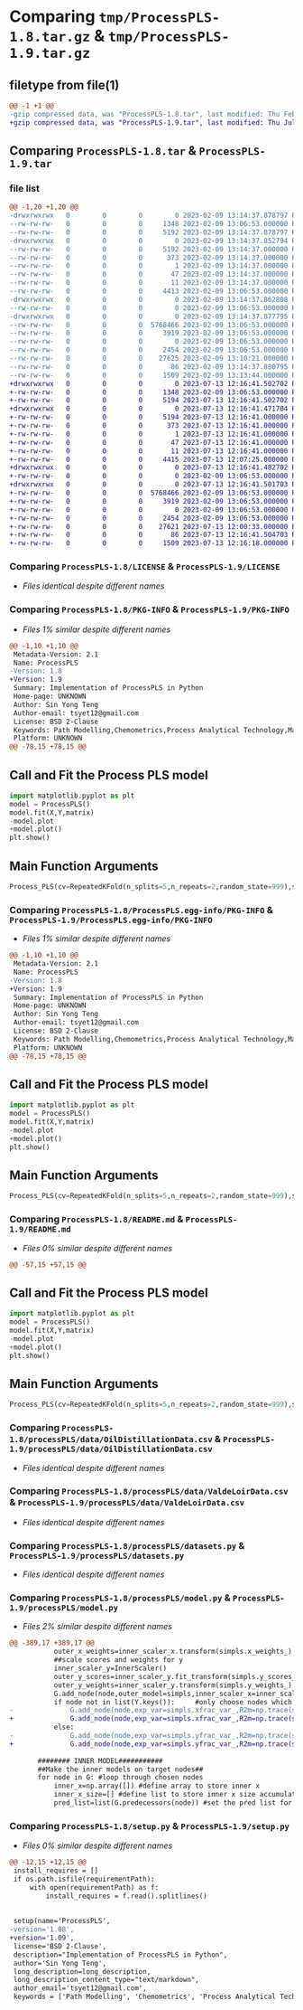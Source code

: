 # Comparing `tmp/ProcessPLS-1.8.tar.gz` & `tmp/ProcessPLS-1.9.tar.gz`

## filetype from file(1)

```diff
@@ -1 +1 @@
-gzip compressed data, was "ProcessPLS-1.8.tar", last modified: Thu Feb  9 13:14:37 2023, max compression
+gzip compressed data, was "ProcessPLS-1.9.tar", last modified: Thu Jul 13 12:16:41 2023, max compression
```

## Comparing `ProcessPLS-1.8.tar` & `ProcessPLS-1.9.tar`

### file list

```diff
@@ -1,20 +1,20 @@
-drwxrwxrwx   0        0        0        0 2023-02-09 13:14:37.878797 ProcessPLS-1.8/
--rw-rw-rw-   0        0        0     1348 2023-02-09 13:06:53.000000 ProcessPLS-1.8/LICENSE
--rw-rw-rw-   0        0        0     5192 2023-02-09 13:14:37.878797 ProcessPLS-1.8/PKG-INFO
-drwxrwxrwx   0        0        0        0 2023-02-09 13:14:37.852794 ProcessPLS-1.8/ProcessPLS.egg-info/
--rw-rw-rw-   0        0        0     5192 2023-02-09 13:14:37.000000 ProcessPLS-1.8/ProcessPLS.egg-info/PKG-INFO
--rw-rw-rw-   0        0        0      373 2023-02-09 13:14:37.000000 ProcessPLS-1.8/ProcessPLS.egg-info/SOURCES.txt
--rw-rw-rw-   0        0        0        1 2023-02-09 13:14:37.000000 ProcessPLS-1.8/ProcessPLS.egg-info/dependency_links.txt
--rw-rw-rw-   0        0        0       47 2023-02-09 13:14:37.000000 ProcessPLS-1.8/ProcessPLS.egg-info/requires.txt
--rw-rw-rw-   0        0        0       11 2023-02-09 13:14:37.000000 ProcessPLS-1.8/ProcessPLS.egg-info/top_level.txt
--rw-rw-rw-   0        0        0     4413 2023-02-09 13:06:53.000000 ProcessPLS-1.8/README.md
-drwxrwxrwx   0        0        0        0 2023-02-09 13:14:37.862808 ProcessPLS-1.8/processPLS/
--rw-rw-rw-   0        0        0        0 2023-02-09 13:06:53.000000 ProcessPLS-1.8/processPLS/__init__.py
-drwxrwxrwx   0        0        0        0 2023-02-09 13:14:37.877795 ProcessPLS-1.8/processPLS/data/
--rw-rw-rw-   0        0        0  5768466 2023-02-09 13:06:53.000000 ProcessPLS-1.8/processPLS/data/OilDistillationData.csv
--rw-rw-rw-   0        0        0     3919 2023-02-09 13:06:53.000000 ProcessPLS-1.8/processPLS/data/ValdeLoirData.csv
--rw-rw-rw-   0        0        0        0 2023-02-09 13:06:53.000000 ProcessPLS-1.8/processPLS/data/__init__.py
--rw-rw-rw-   0        0        0     2454 2023-02-09 13:06:53.000000 ProcessPLS-1.8/processPLS/datasets.py
--rw-rw-rw-   0        0        0    27625 2023-02-09 13:10:21.000000 ProcessPLS-1.8/processPLS/model.py
--rw-rw-rw-   0        0        0       86 2023-02-09 13:14:37.880795 ProcessPLS-1.8/setup.cfg
--rw-rw-rw-   0        0        0     1509 2023-02-09 13:13:44.000000 ProcessPLS-1.8/setup.py
+drwxrwxrwx   0        0        0        0 2023-07-13 12:16:41.502702 ProcessPLS-1.9/
+-rw-rw-rw-   0        0        0     1348 2023-02-09 13:06:53.000000 ProcessPLS-1.9/LICENSE
+-rw-rw-rw-   0        0        0     5194 2023-07-13 12:16:41.502702 ProcessPLS-1.9/PKG-INFO
+drwxrwxrwx   0        0        0        0 2023-07-13 12:16:41.471704 ProcessPLS-1.9/ProcessPLS.egg-info/
+-rw-rw-rw-   0        0        0     5194 2023-07-13 12:16:41.000000 ProcessPLS-1.9/ProcessPLS.egg-info/PKG-INFO
+-rw-rw-rw-   0        0        0      373 2023-07-13 12:16:41.000000 ProcessPLS-1.9/ProcessPLS.egg-info/SOURCES.txt
+-rw-rw-rw-   0        0        0        1 2023-07-13 12:16:41.000000 ProcessPLS-1.9/ProcessPLS.egg-info/dependency_links.txt
+-rw-rw-rw-   0        0        0       47 2023-07-13 12:16:41.000000 ProcessPLS-1.9/ProcessPLS.egg-info/requires.txt
+-rw-rw-rw-   0        0        0       11 2023-07-13 12:16:41.000000 ProcessPLS-1.9/ProcessPLS.egg-info/top_level.txt
+-rw-rw-rw-   0        0        0     4415 2023-07-13 12:07:25.000000 ProcessPLS-1.9/README.md
+drwxrwxrwx   0        0        0        0 2023-07-13 12:16:41.482702 ProcessPLS-1.9/processPLS/
+-rw-rw-rw-   0        0        0        0 2023-02-09 13:06:53.000000 ProcessPLS-1.9/processPLS/__init__.py
+drwxrwxrwx   0        0        0        0 2023-07-13 12:16:41.501703 ProcessPLS-1.9/processPLS/data/
+-rw-rw-rw-   0        0        0  5768466 2023-02-09 13:06:53.000000 ProcessPLS-1.9/processPLS/data/OilDistillationData.csv
+-rw-rw-rw-   0        0        0     3919 2023-02-09 13:06:53.000000 ProcessPLS-1.9/processPLS/data/ValdeLoirData.csv
+-rw-rw-rw-   0        0        0        0 2023-02-09 13:06:53.000000 ProcessPLS-1.9/processPLS/data/__init__.py
+-rw-rw-rw-   0        0        0     2454 2023-02-09 13:06:53.000000 ProcessPLS-1.9/processPLS/datasets.py
+-rw-rw-rw-   0        0        0    27621 2023-07-13 12:00:33.000000 ProcessPLS-1.9/processPLS/model.py
+-rw-rw-rw-   0        0        0       86 2023-07-13 12:16:41.504703 ProcessPLS-1.9/setup.cfg
+-rw-rw-rw-   0        0        0     1509 2023-07-13 12:16:18.000000 ProcessPLS-1.9/setup.py
```

### Comparing `ProcessPLS-1.8/LICENSE` & `ProcessPLS-1.9/LICENSE`

 * *Files identical despite different names*

### Comparing `ProcessPLS-1.8/PKG-INFO` & `ProcessPLS-1.9/PKG-INFO`

 * *Files 1% similar despite different names*

```diff
@@ -1,10 +1,10 @@
 Metadata-Version: 2.1
 Name: ProcessPLS
-Version: 1.8
+Version: 1.9
 Summary: Implementation of ProcessPLS in Python
 Home-page: UNKNOWN
 Author: Sin Yong Teng
 Author-email: tsyet12@gmail.com
 License: BSD 2-Clause
 Keywords: Path Modelling,Chemometrics,Process Analytical Technology,Machine Learning
 Platform: UNKNOWN
@@ -78,15 +78,15 @@
 ```
 
 ## Call and Fit the Process PLS model
 ```python
 import matplotlib.pyplot as plt
 model = ProcessPLS()
 model.fit(X,Y,matrix)
-model.plot
+model.plot()
 plt.show()
 ```
 
 ## Main Function Arguments
 ```python
 Process_PLS(cv=RepeatedKFold(n_splits=5,n_repeats=2,random_state=999),scoring='neg_mean_squared_error',max_lv=30,overwrite_lv=False,inner_forced_lv=None,outer_forced_lv=None,name=None)
```

### Comparing `ProcessPLS-1.8/ProcessPLS.egg-info/PKG-INFO` & `ProcessPLS-1.9/ProcessPLS.egg-info/PKG-INFO`

 * *Files 1% similar despite different names*

```diff
@@ -1,10 +1,10 @@
 Metadata-Version: 2.1
 Name: ProcessPLS
-Version: 1.8
+Version: 1.9
 Summary: Implementation of ProcessPLS in Python
 Home-page: UNKNOWN
 Author: Sin Yong Teng
 Author-email: tsyet12@gmail.com
 License: BSD 2-Clause
 Keywords: Path Modelling,Chemometrics,Process Analytical Technology,Machine Learning
 Platform: UNKNOWN
@@ -78,15 +78,15 @@
 ```
 
 ## Call and Fit the Process PLS model
 ```python
 import matplotlib.pyplot as plt
 model = ProcessPLS()
 model.fit(X,Y,matrix)
-model.plot
+model.plot()
 plt.show()
 ```
 
 ## Main Function Arguments
 ```python
 Process_PLS(cv=RepeatedKFold(n_splits=5,n_repeats=2,random_state=999),scoring='neg_mean_squared_error',max_lv=30,overwrite_lv=False,inner_forced_lv=None,outer_forced_lv=None,name=None)
```

### Comparing `ProcessPLS-1.8/README.md` & `ProcessPLS-1.9/README.md`

 * *Files 0% similar despite different names*

```diff
@@ -57,15 +57,15 @@
 ```
 
 ## Call and Fit the Process PLS model
 ```python
 import matplotlib.pyplot as plt
 model = ProcessPLS()
 model.fit(X,Y,matrix)
-model.plot
+model.plot()
 plt.show()
 ```
 
 ## Main Function Arguments
 ```python
 Process_PLS(cv=RepeatedKFold(n_splits=5,n_repeats=2,random_state=999),scoring='neg_mean_squared_error',max_lv=30,overwrite_lv=False,inner_forced_lv=None,outer_forced_lv=None,name=None)
```

### Comparing `ProcessPLS-1.8/processPLS/data/OilDistillationData.csv` & `ProcessPLS-1.9/processPLS/data/OilDistillationData.csv`

 * *Files identical despite different names*

### Comparing `ProcessPLS-1.8/processPLS/data/ValdeLoirData.csv` & `ProcessPLS-1.9/processPLS/data/ValdeLoirData.csv`

 * *Files identical despite different names*

### Comparing `ProcessPLS-1.8/processPLS/datasets.py` & `ProcessPLS-1.9/processPLS/datasets.py`

 * *Files identical despite different names*

### Comparing `ProcessPLS-1.8/processPLS/model.py` & `ProcessPLS-1.9/processPLS/model.py`

 * *Files 2% similar despite different names*

```diff
@@ -389,17 +389,17 @@
           outer_x_weights=inner_scaler_x.transform(simpls.x_weights_)
           ##scale scores and weights for y
           inner_scaler_y=InnerScaler()
           outer_y_scores=inner_scaler_y.fit_transform(simpls.y_scores_,simpls.yfrac_var_)
           outer_y_weights=inner_scaler_y.transform(simpls.y_weights_) #y weights are scaled
           G.add_node(node,outer_model=simpls,inner_scaler_x=inner_scaler_x,inner_scaler_y=inner_scaler_y,outer_x_scores=outer_x_scores,outer_x_weights=outer_x_weights,outer_y_scores=outer_y_scores,outer_y_weights=outer_y_weights) #put models in graph
           if node not in list(Y.keys()):     #only choose nodes which are not the 'end node'
-              G.add_node(node,exp_var=simpls.xfrac_var_,R2m=np.trace(simpls.x_loadings_.T*simpls.x_loadings_.T)/(simpls.x_scores_.shape[0]-1))
+              G.add_node(node,exp_var=simpls.xfrac_var_,R2m=np.trace(simpls.x_loadings_.T@simpls.x_loadings_)/(simpls.x_scores_.shape[0]-1))
           else:
-              G.add_node(node,exp_var=simpls.yfrac_var_,R2m=np.trace(simpls.y_loadings_.T*simpls.y_loadings_.T)/(simpls.y_scores_.shape[0]-1))
+              G.add_node(node,exp_var=simpls.yfrac_var_,R2m=np.trace(simpls.y_loadings_.T@simpls.y_loadings_)/(simpls.y_scores_.shape[0]-1))
           
       ######## INNER MODEL###########
       ##Make the inner models on target nodes##
       for node in G: #loop through chosen nodes
           inner_x=np.array([]) #define array to store inner x
           inner_x_size=[] #define list to store inner x size accumulatively
           pred_list=list(G.predecessors(node)) #set the pred list for predecessor nodes
```

### Comparing `ProcessPLS-1.8/setup.py` & `ProcessPLS-1.9/setup.py`

 * *Files 0% similar despite different names*

```diff
@@ -12,15 +12,15 @@
 install_requires = [] 
 if os.path.isfile(requirementPath):
     with open(requirementPath) as f:
         install_requires = f.read().splitlines()
 
 
 setup(name='ProcessPLS', 
-version='1.08', 
+version='1.09', 
 license='BSD 2-Clause',
 description="Implementation of ProcessPLS in Python",
 author='Sin Yong Teng',
 long_description=long_description,
 long_description_content_type="text/markdown",
 author_email='tsyet12@gmail.com',
 keywords = ['Path Modelling', 'Chemometrics', 'Process Analytical Technology', 'Machine Learning'],
```


